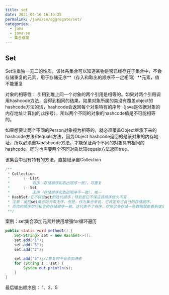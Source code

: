 ```yaml
---
title: set
date: 2021-04-16 16:19:25
permalink: /java/se/aggregate/set/
categories:
  - java
  - java-se
  - 集合框架
---
```


## Set

Set注重独一无二的性质，该体系集合可以知道某物是否已经存在于集合中，不会存储重复的元素，用于存储无序**（存入和取出的顺序不一定相同）**元素，值不能重复

对象的相等性：
引用到堆上同一个对象的两个引用是相等的。如果对两个引用调用hashcode方法，会得到相同的结果，如果对象所属的类没有覆盖object的hashcode方法的话，hashcode会返回每个对象特有的序号（java是依据对象的内存地址计算出的此序号），所以两个不同的对象的hashcode值是不可能相等的。

如果想要让两个不同的Person对象视为相等的，就必须覆盖Object继承下来的hashcode方法和equals方法，因为Object hashcode返回的是该对象的内存地址，所以必须重写hashcode方法，才能保证两个不同的对象具有相同的hashcode，同时也需要两个不同对象比较equals方法返回true。

该集合中没有特有的方法，直接继承自Collection

```java
/**
 * Collection
 *      \--List
 *          有序（存储顺序和取出顺序一致），可重复
 *      \--Set
 *          无序（存储顺序和取出顺序不一致），唯一
 * HashSet:它不保证set的迭代顺序；特别是它不保证该顺序恒久不变
 * 注意：虽然set集合的元素无序，但是，作为集合来说，它肯定有它自己的存储顺序，
 * 而你的顺序恰巧和它的存储顺序一致，这代表不了有序，你可以多存储一些数据就能看到效果
 **/
```

案例：set集合添加元素并使用增强for循环遍历

```java
public static void method1() {
    Set<String> set = new HashSet<>();
    set.add("1");
    set.add("5");
    set.add("2");

    set.add("5");//重复的不会添加进去
    for (String s : set) {
        System.out.println(s);
    }
}
```

最后输出顺序是： 1、2、5